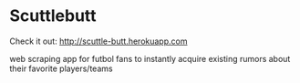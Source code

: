 # Scuttlebutt

Check it out: http://scuttle-butt.herokuapp.com

web scraping app for futbol fans to instantly acquire existing rumors about their favorite players/teams
